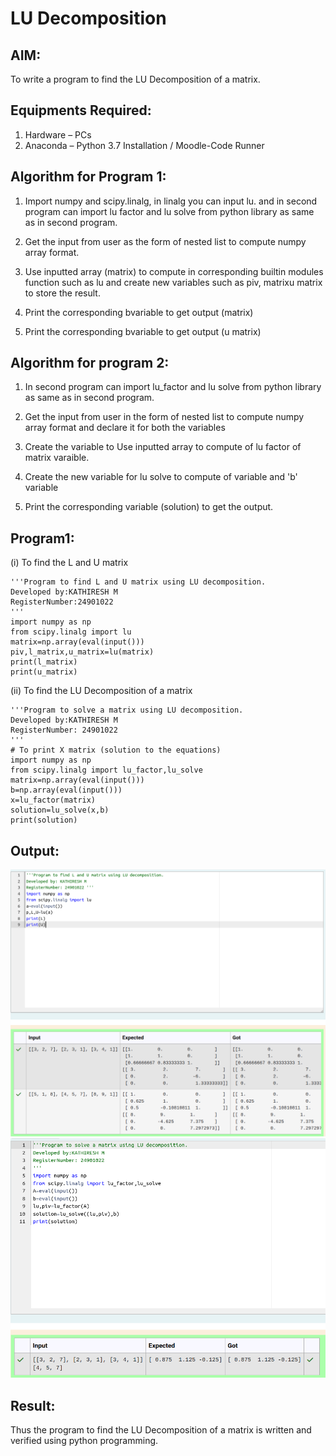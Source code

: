 # LU Decomposition 

## AIM:
To write a program to find the LU Decomposition of a matrix.

## Equipments Required:
1. Hardware – PCs
2. Anaconda – Python 3.7 Installation / Moodle-Code Runner

## Algorithm for Program 1:

1. Import numpy and scipy.linalg, in linalg you can input lu. and in second program can import lu factor and lu solve from python library as same as in second program.

2. Get the input from user as the form of nested list to compute numpy array format.

3. Use inputted array (matrix) to compute in corresponding builtin modules function such as lu and create new variables such as piv, matrixu matrix to store the result.

4. Print the corresponding bvariable to get output (matrix)

5. Print the corresponding bvariable to get output (u matrix)

## Algorithm for program 2:

1. In second program can import lu_factor and lu solve from python library as same as in second program.

2. Get the input from user in the form of nested list to compute numpy array format and declare it for both the variables

3. Create the variable to Use inputted array to compute of lu factor of matrix varaible.

4. Create the new variable for lu solve to compute of variable and 'b' variable

5. Print the corresponding variable (solution) to get the output.

## Program1:
(i) To find the L and U matrix
```
'''Program to find L and U matrix using LU decomposition.
Developed by:KATHIRESH M
RegisterNumber:24901022
'''
import numpy as np
from scipy.linalg import lu
matrix=np.array(eval(input()))
piv,l_matrix,u_matrix=lu(matrix)
print(l_matrix)
print(u_matrix)
```
(ii) To find the LU Decomposition of a matrix
```
'''Program to solve a matrix using LU decomposition.
Developed by:KATHIRESH M
RegisterNumber: 24901022
'''
# To print X matrix (solution to the equations)
import numpy as np
from scipy.linalg import lu_factor,lu_solve
matrix=np.array(eval(input()))
b=np.array(eval(input()))
x=lu_factor(matrix)
solution=lu_solve(x,b)
print(solution)
```


## Output:
![Output1](OUTPUT1.png)
![Output2](OUTPUT2.png)



## Result:
Thus the program to find the LU Decomposition of a matrix is written and verified using python programming.


